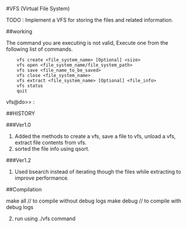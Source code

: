 #VFS (Virtual File System)

TODO : Implement a VFS for storing the files and related information.

##working

 The command you are executing is not valid, Execute one from the following list of commands. 
 
    	vfs create <file_system_name> [Optional] <size> 
    	vfs open <file_system_name/file_system_path> 
    	vfs save <file_name_to_be_saved>
    	vfs close <file_system_name>
    	vfs extract <file_system_name> [Optional] <file_info>
    	vfs status 
    	quit 

vfs@do>> :  


##HISTORY

###Ver1.0

1. Added the methods to create a vfs, save a file to vfs, unload a vfs, extract file contents from vfs.
2. sorted the file info using qsort.

###Ver1.2

1. Used bsearch instead of iterating though the files while extracting to improve performance.

##Compilation

make all
// to compile without debug logs
make debug
// to compile with debug logs

2. run using ./vfs command
